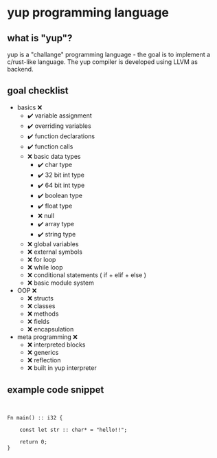 # yup programming language
## what is "yup"?
yup is a "challange" programming language - the goal is to implement a c/rust-like language.
The yup compiler is developed using LLVM as backend.
## goal checklist
* basics :x:
    - :heavy_check_mark: variable assignment
    - :heavy_check_mark: overriding variables
    - :heavy_check_mark: function declarations
    - :heavy_check_mark: function calls
    - :x: basic data types
        * :heavy_check_mark: char type
        * :heavy_check_mark: 32 bit int type
        * :heavy_check_mark: 64 bit int type
        * :heavy_check_mark: boolean type
        * :heavy_check_mark: float type
        * :x: null
        * :heavy_check_mark: array type
        * :heavy_check_mark: string type
    - :x: global variables
    - :x: external symbols
    - :x: for loop
    - :x: while loop
    - :x: conditional statements ( if + elif + else )
    - :x: basic module system
* OOP :x:
    - :x: structs
    - :x: classes
    - :x: methods
    - :x: fields
    - :x: encapsulation
* meta programming :x:
    - :x: interpreted blocks
    - :x: generics
    - :x: reflection
    - :x: built in yup interpreter

## example code snippet

```text


Fn main() :: i32 {
    
    const let str :: char* = "hello!!";

    return 0;
}
```